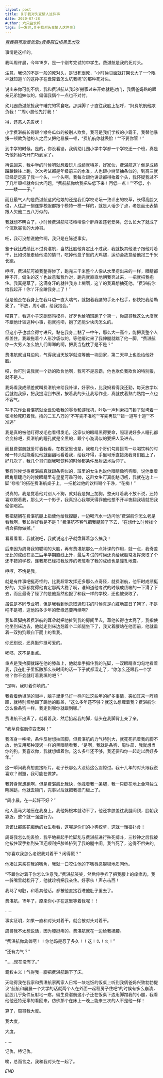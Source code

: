 ```yaml
---
layout: post
title: 关于我对头变情人这件事
date: 2020-07-28
Author: 六只盐水鸭
tags: [一发完,关于我对头变情人这件事]
---
```


*<u>青春期可爱嚣张受x青春期白切黑忠犬攻</u>*

事情是这样的。

我叫周许晨，今年18岁，是一个刚考完试的中学生。费湛航是我的死对头。

注意，我说的不是一般的死对头，是很死很死，“小时候见面就打架长大了一个眼神就知道丫的这孙子在盘算着怎么坑我呢”的那种死对头。

说出来你可能不信，我和费湛航从我3岁搬家过来开始就是对门，我俩爸妈熟的跟亲兄弟姐妹似的，偏偏我俩个一点也不对付。

幼儿园费湛航抢我午睡完的零食吃，那胖脚丫子直往我脸上招呼，“妈费航航他欺负我！”“周小晨他先打我！”

得，还恶人先告状！

小学费湛航长得跟个矮冬瓜似的被别人欺负，我可是我们学校的小霸王，我替他暴揍一顿欺负他的人之后又把他暴揍一顿，“费航航你就丢脸！”“不要你管！”

到中学的时候，是的，你没看错，我俩幼儿园小学中学都一个学校还一个班，真是巧他妈给巧开门巧到家了。

再说回来，我中学的时候吧就想着玩儿成绩就特差，好家伙，费湛航这丫倒是成绩蹭蹭蹭往上跑，次次考试都是年级前三的水准，人也跟小树苗抽条似的，到高三就已经足足高了我一个头，一个头啊，我每次跟他讲话都得抬着个头，我怀疑我过不了几年颈椎就会出大问题，“费航航你给我把头低下来！再低一点！”“不低，小——矮——子。”

而且最气人的是费湛航这货他娘的还是我们学校论坛一致评出的校草，长得高脸又俊，人往那一搁连穿校服都跟个模特一模一样的，就是人话少了点，老是面无表情跟人欠他二五八万似的。

我就想不明白了，小时候费湛航吱吱喳喳像个胖麻雀还老爱哭，怎么长大了就成了个沉默寡言的大帅哥。

呸，我可没想说他帅啊，我只是在陈述事实。

鉴于我比成绩比不过费湛航，当然比脸他肯定比不过我，我就换其他法子跟他对着干，比如说抢走给他递的情书，吃掉他盘子里的大鸡腿，运动会故意给他报三千米长跑。

哼哼，费湛航可被我整得惨了，跑完三千米整个人像从水里捞出来的一样，眼睛都睁不开，偏生的这丫也故意和我作对，跑完就直直地朝我奔过来，一把就把我抱住。我真是草了，这满身汗的就往我身上糊啊，这丫的我真想抽死他。“费湛航你给我起开！你丫汗全蹭我身上了！”

但是他歪在我身上在我耳边一直大喘气，就抱着我腰的手死不松手，都快把我给勒死了。“不放，周小晨，给我抱会。”

哎算了，看这小子这副弱鸡模样，好歹也给咱班跑了个第一，你周哥我这么大度就不跟他计较这种小事，抱就抱呗，抱了还能少块肉怎么的。

但这小子也忒会得寸进尺，黏在我身上黏了一中午，那么大一高个，能把我整个人都盖住，我跟拖着个人形沙袋似的，等他缓过来了我伸腿就踹了他一脚。“费湛航你一大男人怎么娘儿们唧唧的啊，把我当抱枕了是不是？”

费湛航就当耳边风，气得我当天放学就没等他一块回家，第二天早上也没给他好脸。

哎，你可别说我就一个劲的欺负他啊，我可不是恶霸，他也欺负我欺负的特别狠，就不是人。

我妈看我成绩差就叫费湛航来给我补课，好家伙，比我妈看得我还勤，每天放学以后就跑我家，把我提溜到书房，按着我的头让我写作业，真就仗着熟门熟路一点也不客气。

写不完作业费湛航就全盘没收我的零食和游戏机，咔哒一声利索把门锁了就垮着一张冷脸死盯着我，拽的二五八万的“不写完不准吃”“写完再玩”“错一道写十道”“不准逃”

我是真的被他盯得发毛也看得发毛，这家伙的眼睛黑得要命，照理说好多人瞳孔都会变棕吧，费湛航的瞳孔就是全黑的，跟个小漩涡似的要把人吸进去。

而且费湛航就爱盯着我看，在教室里也是，我和几个哥们勾肩搭背一块喝饮料的时候一转头就能看见他就幽幽地看着我，给我吓得，手里可乐直接泼我哥们脸上了。好几次了，我几个哥们跟我喝饮料的时候都条件反射战术后仰了。

我有时候觉得费湛航真就跟条狗似的，班里的女生也说他眼睛像狗狗眼，说他垂着眼角扇睫毛的时候眼睛里有星星可乖可帅，这群女生可真能瞎叨叨，我就在边上一脚“夸啦”的搭在费湛航桌子上，一把抢过他的饮料喝个干净，“花痴！”

说真的，我是觉着他对别人不狗，就对我是狗上加狗，整天盯着我不放不说，还特喜欢跟着我，那么大一个影子，我真担心我哪天得罪他他想不开半夜翻我墙就把我偷偷暗鲨。

我把腿搁在费湛航腿上指使他给我捏腿，一边喝汽水一边问他“费湛航你怎么老是看我啊，我长得好看是不是？”费湛航不客气把我腿颠了下去，“在想什么时候找个机会把你做掉。”

看看看看，我就说吧，我就说这小子就盘算着怎么搞我！

后来因为周哥我的聪明的大脑，再有费湛航那么一点补课的作用，就一点，我奇差无比的成绩在高三后半学期直线上升，最后考试的时候还真给我超常发挥录取了个还不错的学校，连我那已经把我放养的老班看了我的成绩也是瞳孔地震。

哼哼，不愧是我。

就是有件事吧挺奇怪的，比我超常发挥还多那么点奇怪，就费湛航，他平时成绩挺好的，大家都觉得他肯定那两大稳了啊，谁知道他考试的时候成绩唰的一下滑了下去，而且最奇了怪了的是他竟然也报了和我一样的学校，还也被录取了。

虽说是不同专业吧，但是我看到他录取通知书的时候真是心脏地震日了狗了，不是吧不是吧，这他妈多少年的孽缘还要再续啊?

我垫着脚拽着费湛航的耳朵就把他扯到我的房间里去，草他长得也太高了，我指使他坐到床边去，他就走到床边翘着个二郎腿坐下了，我叉着腰站在他面前，他就垂着一双狗狗眼自下而上的看我。

你还别说，还真挺帅挺可爱的。

呸呸，这不是重点。

重点是我抬脚就踩在他的膝盖上，他就拿手抓住我的光脚，一双眼睛直勾勾地看着我，我在肚子里酝酿那么长时间的话一下子就都溜走了，“你怎么还跟我一个学校？你不会就盯着我填的吧？”

“是啊，我盯着你填的。”

我看着他坦荡的眼神，脑子里走马灯一样闪过这些年的好多事情，突如其来一阵烦躁，就特别烦地踢了踢他的膝盖，“这么多年还不够？就这么想缠着我？费湛航你怎么像条狗一样，我走到哪你就跟到哪。”

费湛航不出声了，就看着我，然后抬起我的脚，低头在我脚背上亲了亲。

“我草费湛航你变态啊！”

我浑身一哆嗦，条件反射想抽回脚，但费湛航的力气特别大，就死死抓着我的脚不放，他又用那种漩涡一样的黑眼睛看我，“是啊，我就是条狗，周许晨，我就想当你的狗。我喜欢你，我就想缠着你，这么多年还不够，我还要和你一起走以后好多年。”

这一瞬间我真想直接断片，老子长那么大没给这么震惊过。我十几年的对头跟我说喜欢？谢邀，我可能在做梦。

我转身就想跑啊，但是费湛航比我快，他拽着我一条腿，我一只脚在地上金鸡独立瞎蹦跶，他就去锁门，完事以后就把我摁门板上了。

“周小晨，在一起好不好？”

他人高马大地压在我身上，我他妈根本就动不了，他还拿膝盖往我腿间顶，脸朝我靠近，整个就一强盗行为。

真该让那些花痴他的女生看看，这哪是你们的小狗校草，这就一饿狼扑食！

周哥我怎么能丢脸，我平地暴起手忙脚乱与费湛航进行殊死搏斗，三秒钟之后我被他按住双手抬到头顶还顺利把膝盖挤到了我的腿中间。我气死了，这得不偿失的。

“你喜欢我怎么老跟我对着干？闲得慌？”

他凑过来亲在我的嘴角，我就一口咬住他的下嘴唇恶狠狠地质问他。

“不跟你对着干你怎么注意我。”费湛航笑笑，然后伸手捏了把我腰上的痒痒肉，我一躲嘴里就松开了，他就趁机把我亲住。好家伙！声东击西！

我骂了句脏，和着其他话，都被他直接吞进他肚子里去了。

费湛航，15年了，原来你小子在这里等着我呢！！

……

事实证明，如果一直和对头对着干，就会被对头对着干。

周哥我不太想说话，因为腰挺疼的。费湛航就在一边给我揉腰。

“费湛航你禽兽啊！！你他妈是忍了多久！！这！么！久！”

“还有力气？”

“……现在没有了。”

霸权主义！气得我一脚把费湛航踢下了床。

天晓得我在我家和费湛航家两家人日常一块吃饭的饭桌上听到我俩爸妈兴致勃勃提议“航航和晨晨一个大学的话就两个人在外面一起租房子住吧”的时候有多么崩溃，屁股几乎条件反射地一疼，偏生费湛航这小子还在饭桌下边用脚蹭我的小腿，我看他他还特无辜的看回来，仿佛那个在床上一晚上能来三次的人不是他一样！

算了，周哥我大度。

我大度。

大度。

……

记仇，特记仇。

唉，总而言之，我和我对头在一起了。

*END*